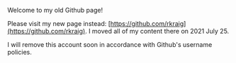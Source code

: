Welcome to my old Github page!

Please visit my new page instead: [https://github.com/rkraig](https://github.com/rkraig). I moved all of my content there on 2021 July 25.

I will remove this account soon in accordance with Github's username policies.

<!--
**orthonormalize/orthonormalize** is a ✨ _special_ ✨ repository because its `README.md` (this file) appears on your GitHub profile.

Here are some ideas to get you started:

- 🔭 I’m currently working on ...
- 🌱 I’m currently learning ...
- 👯 I’m looking to collaborate on ...
- 🤔 I’m looking for help with ...
- 💬 Ask me about ...
- 📫 How to reach me: ...
- 😄 Pronouns: ...
- ⚡ Fun fact: ...
-->
